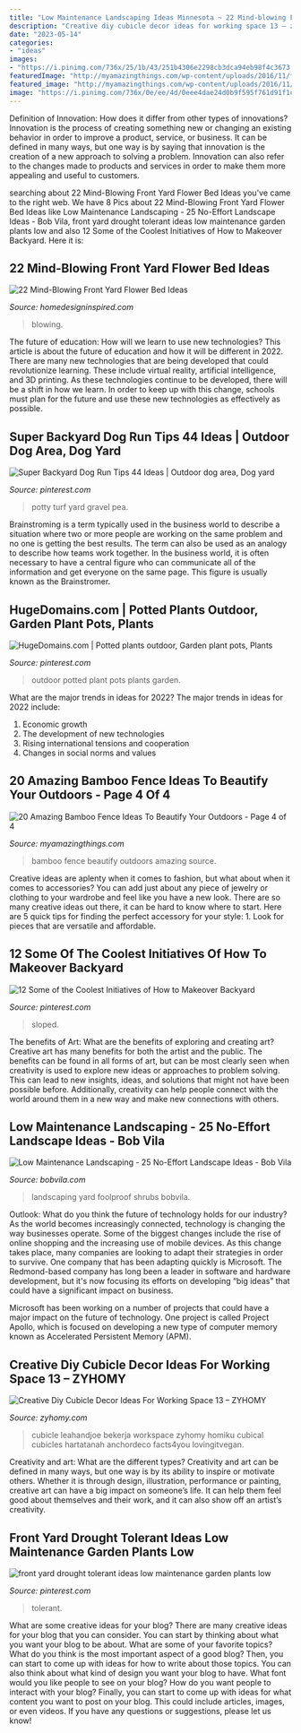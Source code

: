 ```yaml
---
title: "Low Maintenance Landscaping Ideas Minnesota ~ 22 Mind-blowing Front Yard Flower Bed Ideas"
description: "Creative diy cubicle decor ideas for working space 13 – zyhomy"
date: "2023-05-14"
categories:
- "ideas"
images:
- "https://i.pinimg.com/736x/25/1b/43/251b4306e2298cb3dca94eb98f4c3673.jpg"
featuredImage: "http://myamazingthings.com/wp-content/uploads/2016/11/fence-bamboo.jpg"
featured_image: "http://myamazingthings.com/wp-content/uploads/2016/11/fence-bamboo.jpg"
image: "https://i.pinimg.com/736x/0e/ee/4d/0eee4dae24d0b9f595f761d91f1c15c9.jpg"
---
```



Definition of Innovation: How does it differ from other types of innovations?
Innovation is the process of creating something new or changing an existing behavior in order to improve a product, service, or business. It can be defined in many ways, but one way is by saying that innovation is the creation of a new approach to solving a problem. Innovation can also refer to the changes made to products and services in order to make them more appealing and useful to customers.

	

		
searching about 22 Mind-Blowing Front Yard Flower Bed Ideas you've came to the right web. We have 8 Pics about 22 Mind-Blowing Front Yard Flower Bed Ideas like Low Maintenance Landscaping - 25 No-Effort Landscape Ideas - Bob Vila, front yard drought tolerant ideas low maintenance garden plants low and also 12 Some of the Coolest Initiatives of How to Makeover Backyard. Here it is:
		
    
## 22 Mind-Blowing Front Yard Flower Bed Ideas

<img loading=lazy src="https://www.homedesigninspired.com/wp-content/uploads/2020/06/front-house-flower-bed-ideas-16.jpg" onerror="this.onerror=null;this.src='https://tse1.mm.bing.net/th?id=OIP.Gba0opPALDEFZs_VUk9kIQHaJ4&amp;pid=15.1';" alt="22 Mind-Blowing Front Yard Flower Bed Ideas">

_Source: homedesigninspired.com_

>blowing. 

	

The future of education: How will we learn to use new technologies?
This article is about the future of education and how it will be different in 2022. There are many new technologies that are being developed that could revolutionize learning. These include virtual reality, artificial intelligence, and 3D printing. As these technologies continue to be developed, there will be a shift in how we learn. In order to keep up with this change, schools must plan for the future and use these new technologies as effectively as possible.

    
## Super Backyard Dog Run Tips 44 Ideas | Outdoor Dog Area, Dog Yard

<img loading=lazy src="https://i.pinimg.com/736x/0d/81/96/0d81969cbc9ba660c5ce5362274a0e3c.jpg" onerror="this.onerror=null;this.src='https://tse2.mm.bing.net/th?id=OIP.5tILGs9LdXbp2X88uyBZ2wAAAA&amp;pid=15.1';" alt="Super Backyard Dog Run Tips 44 Ideas | Outdoor dog area, Dog yard">

_Source: pinterest.com_

>potty turf yard gravel pea. 

	

Brainstroming is a term typically used in the business world to describe a situation where two or more people are working on the same problem and no one is getting the best results. The term can also be used as an analogy to describe how teams work together. In the business world, it is often necessary to have a central figure who can communicate all of the information and get everyone on the same page. This figure is usually known as the Brainstromer.

    
## HugeDomains.com | Potted Plants Outdoor, Garden Plant Pots, Plants

<img loading=lazy src="https://i.pinimg.com/736x/0e/ee/4d/0eee4dae24d0b9f595f761d91f1c15c9.jpg" onerror="this.onerror=null;this.src='https://tse1.mm.bing.net/th?id=OIP.R4a8FNHsAiLSJ3jiC4hsswHaLF&amp;pid=15.1';" alt="HugeDomains.com | Potted plants outdoor, Garden plant pots, Plants">

_Source: pinterest.com_

>outdoor potted plant pots plants garden. 

	

What are the major trends in ideas for 2022?
The major trends in ideas for 2022 include: 
1. Economic growth 
2. The development of new technologies 
3. Rising international tensions and cooperation 
4. Changes in social norms and values 

    
## 20 Amazing Bamboo Fence Ideas To Beautify Your Outdoors - Page 4 Of 4

<img loading=lazy src="http://myamazingthings.com/wp-content/uploads/2016/11/fence-bamboo.jpg" onerror="this.onerror=null;this.src='https://tse1.mm.bing.net/th?id=OIP.5nJvmEkJADLz7thYCgNOwwHaE8&amp;pid=15.1';" alt="20 Amazing Bamboo Fence Ideas To Beautify Your Outdoors - Page 4 of 4">

_Source: myamazingthings.com_

>bamboo fence beautify outdoors amazing source. 

	

Creative ideas are aplenty when it comes to fashion, but what about when it comes to accessories? You can add just about any piece of jewelry or clothing to your wardrobe and feel like you have a new look. There are so many creative ideas out there, it can be hard to know where to start. Here are 5 quick tips for finding the perfect accessory for your style: 1. Look for pieces that are versatile and affordable.

    
## 12 Some Of The Coolest Initiatives Of How To Makeover Backyard

<img loading=lazy src="https://i.pinimg.com/736x/e8/0c/f6/e80cf6c5d2cd1ddb46e159a8ff51ccf7.jpg" onerror="this.onerror=null;this.src='https://tse2.mm.bing.net/th?id=OIP.TDIjIwqxA5aWmKMbXIcQVQHaLH&amp;pid=15.1';" alt="12 Some of the Coolest Initiatives of How to Makeover Backyard">

_Source: pinterest.com_

>sloped. 

	

The benefits of Art: What are the benefits of exploring and creating art?
Creative art has many benefits for both the artist and the public. The benefits can be found in all forms of art, but can be most clearly seen when creativity is used to explore new ideas or approaches to problem solving. This can lead to new insights, ideas, and solutions that might not have been possible before. Additionally, creativity can help people connect with the world around them in a new way and make new connections with others.

    
## Low Maintenance Landscaping - 25 No-Effort Landscape Ideas - Bob Vila

<img loading=lazy src="https://empire-s3-production.bobvila.com/slides/25669/original/25-no-effort-plants-for-a-foolproof-landscape.jpg?1588895266" onerror="this.onerror=null;this.src='https://tse1.mm.bing.net/th?id=OIP.0Fd8Xez8JiaKMwJ1f0z0NwHaLG&amp;pid=15.1';" alt="Low Maintenance Landscaping - 25 No-Effort Landscape Ideas - Bob Vila">

_Source: bobvila.com_

>landscaping yard foolproof shrubs bobvila. 

	

Outlook: What do you think the future of technology holds for our industry?
As the world becomes increasingly connected, technology is changing the way businesses operate. Some of the biggest changes include the rise of online shopping and the increasing use of mobile devices. As this change takes place, many companies are looking to adapt their strategies in order to survive. 
One company that has been adapting quickly is Microsoft. The Redmond-based company has long been a leader in software and hardware development, but it's now focusing its efforts on developing “big ideas” that could have a significant impact on business. 

Microsoft has been working on a number of projects that could have a major impact on the future of technology. One project is called Project Apollo, which is focused on developing a new type of computer memory known as Accelerated Persistent Memory (APM).

    
## Creative Diy Cubicle Decor Ideas For Working Space 13 – ZYHOMY

<img loading=lazy src="https://zyhomy.com/wp-content/uploads/2019/06/Creative-Diy-Cubicle-Decor-Ideas-For-Working-Space-13.jpg" onerror="this.onerror=null;this.src='https://tse3.mm.bing.net/th?id=OIP.oHCCrynBwyJvVVyQJhDxvwHaJ3&amp;pid=15.1';" alt="Creative Diy Cubicle Decor Ideas For Working Space 13 – ZYHOMY">

_Source: zyhomy.com_

>cubicle leahandjoe bekerja workspace zyhomy homiku cubical cubicles hartatanah anchordeco facts4you lovingitvegan. 

	

Creativity and art: What are the different types?
Creativity and art can be defined in many ways, but one way is by its ability to inspire or motivate others. Whether it is through design, illustration, performance or painting, creative art can have a big impact on someone’s life. It can help them feel good about themselves and their work, and it can also show off an artist’s creativity.

    
## Front Yard Drought Tolerant Ideas Low Maintenance Garden Plants Low

<img loading=lazy src="https://i.pinimg.com/736x/25/1b/43/251b4306e2298cb3dca94eb98f4c3673.jpg" onerror="this.onerror=null;this.src='https://tse4.mm.bing.net/th?id=OIP.JRtDBuIpjLPcqU65j0w2cwHaJ3&amp;pid=15.1';" alt="front yard drought tolerant ideas low maintenance garden plants low">

_Source: pinterest.com_

>tolerant. 

	

What are some creative ideas for your blog?
There are many creative ideas for your blog that you can consider. You can start by thinking about what you want your blog to be about. What are some of your favorite topics? What do you think is the most important aspect of a good blog? Then, you can start to come up with ideas for how to write about those topics. You can also think about what kind of design you want your blog to have. What font would you like people to see on your blog? How do you want people to interact with your blog? Finally, you can start to come up with ideas for what content you want to post on your blog. This could include articles, images, or even videos. If you have any questions or suggestions, please let us know!

